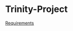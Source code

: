 # Trinity-Project

[Requirements](https://git.thm.de/verteilte-systeme-2021-efridge/gruppe-2-trinity-project/-/blob/master/docs/requirements.md)